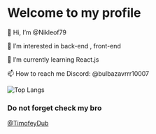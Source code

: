 # Welcome to my profile

👋 Hi, I’m @Nikleof79

👀 I’m interested in back-end , front-end

🌱 I’m currently learning React.js

📫 How to reach me Discord: @bulbazavrrr10007

<!---
┌── ──┐
└── ──┘ 
--->

![Top Langs](https://github-readme-stats.vercel.app/api/top-langs/?username=nikleof79&langs_count=5&hide_progress=false&layout=donut&theme=default)

### Do not forget check my bro 
<a href="https://github.com/TimofeyDub">@TimofeyDub </a>

<!---
Nikleof79/Nikleof79 is a ✨ special ✨ repository because its `README.md` (this file) appears on your GitHub profile.
You can click the Preview link to take a look at your changes.
--->
